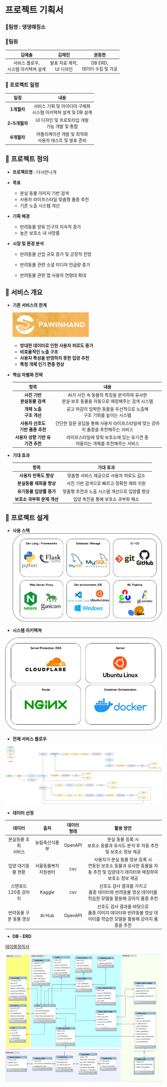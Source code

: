 # 프로젝트 기획서
### :dog:팀명 : 댕댕매칭소

### :raising_hand:팀원

| **김예솔** | **김채린** | **권동현** |
|:--:|:--:|:--:|
| 서비스 플로우,<br>시스템 아키텍쳐 설계 | 발표 자료 제작,<br>UI 디자인 | DB ERD,<br>데이터 수집 및 가공 |


### :book: 프로젝트 일정

| **일정** | **내용** | 
|:--:|:--:|
| **1개월차** |서비스 기획 및 아이디어 구체화<br>시스템 아키텍쳐 설계 및 DB 설계|
| **2~5개월차** |UI 디자인 및 프로토타입 개발<br>기능 개발 및 통합|
| **6개월차** |어플리케이션 개발 및 최적화<br>사용자 테스트 및 발표 준비|



## :pushpin: 프로젝트 정의
- **프로젝트명** : 다시만나개

- **목표** 

    + 분실 동물 이미지 기반 검색
    + 사용자 라이프스타일 맞춤형 품종 추천
    + 기존 노출 시스템 개선

- **기획 배경**

    + 반려동물 양육 인구의 지속적 증가
    + 높은 보호소 내 사망률

- **시장 및 환경 분석**

    + 반려동물 산업 규모 증가 및 긍정적 전망

    + 반려동물 관련 소셜 미디어 언급량 증가

    + 반려동물 관련 앱 사용자 연령대 확대


## :pushpin: 서비스 개요


- **기존 서비스의 한계**

    [![포인핸드](https://github.com/whynotsw-camp/whynotsw-camp-wh06-1st-1team-findog/blob/main/image/hand.png)](https://pawinhand.kr/)

    + **방대한 데이터로 인한 사용자 피로도 증가**
    + **비효율적인 노출 구조**
    + **사용자 특성을 반영하지 못한 입양 추천**
    + **특정 개체 인기 편중 현상**


- **핵심 차별화 전략**

    | **항목** | **내용** |
    |:--:|:--:|
    | **사진 기반<br>분실동물 검색** | AI가 사진 속 동물의 특징을 분석하여 유사한<br>분실·보호 동물을 자동으로 매칭해주는 검색 시스템 |
    | **개체 노출<br>구조 개선** | 공고 마감이 임박한 동물을 우선적으로 노출해<br>구조 기회를 높이는 시스템 |
    | **사용자 선호도<br>기반 품종 추천** | 간단한 질문 응답을 통해 사용자 라이프스타일에 맞는 강아지 품종을 추천해주는 서비스 |
    | **사용자 성향 기반 유기견 추천** | 라이프스타일에 맞춰 보호소에 있는 유기견 중<br>어울리는 개체를 추천해주는 서비스 |

- **기대 효과**

    | **항목** | **기대 효과**|
    |:--:|:--:|
    | **사용자 만족도 향상** | 맞춤형 서비스 제공으로 사용자 피로도 감소|
    | **분실동물 재회율 향상** | 사진 기반 검색으로 빠르고 정확한 재회 지원 |
    | **유기동물 입양률 증가** | 맞춤형 추천과 노출 시스템 개선으로 입양률 향상 |
    | **보호소 과부화 문제 개선**| 입양 촉진을 통해 보호소 과부화 해소 |


## :pushpin: 프로젝트 설계


- **사용 스택**
![사용스택](https://github.com/whynotsw-camp/whynotsw-camp-wh06-1st-1team-findog/blob/main/image/drawio_2.png)


- **시스템 아키텍쳐**

![시스템아키텍쳐](https://github.com/whynotsw-camp/whynotsw-camp-wh06-1st-1team-findog/blob/main/image/drawio_1.png)


- **전체 서비스 플로우**

![서비스플로우](https://github.com/whynotsw-camp/whynotsw-camp-wh06-1st-1team-findog/blob/main/image/image3.jpg)



- **데이터 선정**

| **데이터**  | **출처** | **데이터<br>형태** | **활용 방안** |
|:--:|:--:|:--:|:--:|
|분실동물 조회<br>서비스| 농림축산식품부 | OpenAPI| 분실 동물 등록 시<br>보호소 동물과 유사도 분석 후 자동 추천 및 보호소 정보 제공 |
|입양 대기동물 현황| 서울동물복지지원센터 | csv | 사용자가 분실 동물 정보 등록 시<br>연동된 보호소 동물과 유사한 동물을 자동 추천 및 입양대기 데이터와 매칭하여 보호소 정보 제공 |
|스탠포드 120종 강아지| Kaggle | csv | 선호도 검사 결과를 가지고<br> 품종 데이터와 반려동물 영상 데이터를 학습한 모델을 활용해 강아지 품종 추천 |
|반려동물 구분 동물 영상| AI Hub | OpenAPI | 선호도 검사 결과를 바탕으로<br>품종 이미지 데이터와 반려동물 영상 데이터를 학습한 모델을  활용해 강아지 품종을 추천 |


- **DB - ERD**

[테이블정의서](https://github.com/whynotsw-camp/whynotsw-camp-wh06-1st-1team-findog/blob/main/%ED%85%8C%EC%9D%B4%EB%B8%94%20%EC%84%A4%EB%AA%85%EC%84%9C.pdf)

![ERD](https://github.com/whynotsw-camp/whynotsw-camp-wh06-1st-1team-findog/blob/main/image/erd.png)
![ERD2](https://github.com/whynotsw-camp/whynotsw-camp-wh06-1st-1team-findog/blob/main/image/erd2.png)

    


